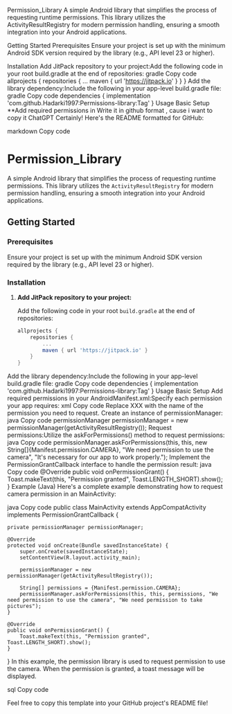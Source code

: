 Permission_Library
A simple Android library that simplifies the process of requesting runtime permissions. This library utilizes the ActivityResultRegistry for modern permission handling, ensuring a smooth integration into your Android applications.

Getting Started
Prerequisites
Ensure your project is set up with the minimum Android SDK version required by the library (e.g., API level 23 or higher).

Installation
Add JitPack repository to your project:Add the following code in your root build.gradle at the end of repositories:
gradle
Copy code
allprojects {
    repositories {
        ...
        maven { url 'https://jitpack.io' }
    }
}
Add the library dependency:Include the following in your app-level build.gradle file:
gradle
Copy code
dependencies {
	        implementation 'com.github.Hadarki1997:Permissions-library:Tag'
	}
Usage
Basic Setup
**Add required permissions in
Write it in github format , cause i want to copy it
ChatGPT
Certainly! Here's the README formatted for GitHub:

markdown
Copy code
# Permission_Library

A simple Android library that simplifies the process of requesting runtime permissions. This library utilizes the `ActivityResultRegistry` for modern permission handling, ensuring a smooth integration into your Android applications.

## Getting Started

### Prerequisites

Ensure your project is set up with the minimum Android SDK version required by the library (e.g., API level 23 or higher).

### Installation

1. **Add JitPack repository to your project:**

   Add the following code in your root `build.gradle` at the end of repositories:
   ```gradle
   allprojects {
       repositories {
           ...
           maven { url 'https://jitpack.io' }
       }
   }
Add the library dependency:Include the following in your app-level build.gradle file:
gradle
Copy code
dependencies {
	        implementation 'com.github.Hadarki1997:Permissions-library:Tag'
	}
Usage
Basic Setup
Add required permissions in your AndroidManifest.xml:Specify each permission your app requires:
xml
Copy code
<uses-permission android:name="android.permission.XXX" />
Replace XXX with the name of the permission you need to request.
Create an instance of permissionManager:
java
Copy code
permissionManager permissionManager = new permissionManager(getActivityResultRegistry());
Request permissions:Utilize the askForPermissions() method to request permissions:
java
Copy code
permissionManager.askForPermissions(this, this, new String[]{Manifest.permission.CAMERA}, "We need permission to use the camera", "It's necessary for our app to work properly.");
Implement the PermissionGrantCallback interface to handle the permission result:
java
Copy code
@Override
public void onPermissionGrant() {
    Toast.makeText(this, "Permission granted", Toast.LENGTH_SHORT).show();
}
Example (Java)
Here's a complete example demonstrating how to request camera permission in an MainActivity:

java
Copy code
public class MainActivity extends AppCompatActivity implements PermissionGrantCallback {

    private permissionManager permissionManager;

    @Override
    protected void onCreate(Bundle savedInstanceState) {
        super.onCreate(savedInstanceState);
        setContentView(R.layout.activity_main);

        permissionManager = new permissionManager(getActivityResultRegistry());

        String[] permissions = {Manifest.permission.CAMERA};
        permissionManager.askForPermissions(this, this, permissions, "We need permission to use the camera", "We need permission to take pictures");
    }

    @Override
    public void onPermissionGrant() {
        Toast.makeText(this, "Permission granted", Toast.LENGTH_SHORT).show();
    }
}
In this example, the permission library is used to request permission to use the camera. When the permission is granted, a toast message will be displayed.

sql
Copy code

Feel free to copy this template into your GitHub project's README file!
